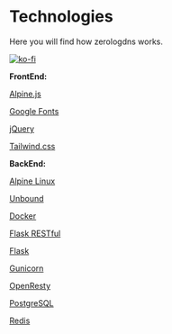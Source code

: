 # Technologies
Here you will find how zerologdns works.

[![ko-fi](https://ko-fi.com/img/githubbutton_sm.svg)](https://ko-fi.com/I3I5BWJ0K)


**FrontEnd:**

[Alpine.js](https://alpinejs.dev/)

[Google Fonts](https://fonts.google.com/)

[jQuery](https://jquery.com/)

[Tailwind.css](https://tailwindcss.com/)

**BackEnd:**

[Alpine Linux](https://github.com/alpinelinux)

[Unbound](https://github.com/NLnetLabs/unbound)

[Docker](https://www.docker.com/)

[Flask RESTful](https://flask-restful.readthedocs.io/en/latest/)

[Flask](https://pypi.org/project/Flask/)

[Gunicorn](https://github.com/benoitc/gunicorn)

[OpenResty](https://github.com/openresty/)

[PostgreSQL](https://github.com/postgres)

[Redis](https://github.com/redis)
